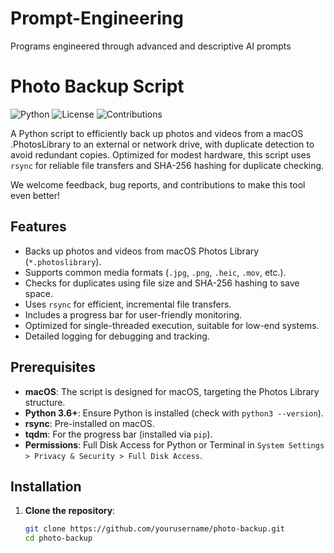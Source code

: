 # Prompt-Engineering
Programs engineered through advanced and descriptive AI prompts

# Photo Backup Script

![Python](https://img.shields.io/badge/python-3.6%2B-blue)
![License](https://img.shields.io/badge/license-MIT-green)
![Contributions](https://img.shields.io/badge/contributions-welcome-brightgreen)

A Python script to efficiently back up photos and videos from a macOS .PhotosLibrary to an external or network drive, with duplicate detection to avoid redundant copies. Optimized for modest hardware, this script uses `rsync` for reliable file transfers and SHA-256 hashing for duplicate checking.

We welcome feedback, bug reports, and contributions to make this tool even better!
## Features
- Backs up photos and videos from macOS Photos Library (`*.photoslibrary`).
- Supports common media formats (`.jpg`, `.png`, `.heic`, `.mov`, etc.).
- Checks for duplicates using file size and SHA-256 hashing to save space.
- Uses `rsync` for efficient, incremental file transfers.
- Includes a progress bar for user-friendly monitoring.
- Optimized for single-threaded execution, suitable for low-end systems.
- Detailed logging for debugging and tracking.

## Prerequisites
- **macOS**: The script is designed for macOS, targeting the Photos Library structure.
- **Python 3.6+**: Ensure Python is installed (check with `python3 --version`).
- **rsync**: Pre-installed on macOS.
- **tqdm**: For the progress bar (installed via `pip`).
- **Permissions**: Full Disk Access for Python or Terminal in `System Settings > Privacy & Security > Full Disk Access`.

## Installation
1. **Clone the repository**:
   ```bash
   git clone https://github.com/yourusername/photo-backup.git
   cd photo-backup
